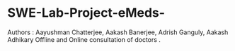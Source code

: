 # SWE-Lab-Project-eMeds-
Authors : Aayushman Chatterjee, Aakash Banerjee, Adrish Ganguly, Aakash Adhikary
Offline and Online consultation of doctors .
